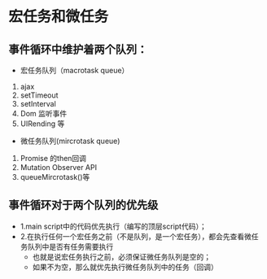 # 宏任务和微任务
## 事件循环中维护着两个队列： 
- 宏任务队列（macrotask queue）
1. ajax
2. setTimeout
3. setInterval
4. Dom 监听事件
5. UIRending 等
- 微任务队列(mircrotask queue)
1. Promise 的then回调
2. Mutation Observer API
3. queueMircrotask()等

## 事件循环对于两个队列的优先级
- 1.main script中的代码优先执行（编写的顶层script代码）；
- 2.在执行任何一个宏任务之前（不是队列，是一个宏任务），都会先查看微任务队列中是否有任务需要执行
  - 也就是说宏任务执行之前，必须保证微任务队列是空的；
  - 如果不为空，那么就优先执行微任务队列中的任务（回调）